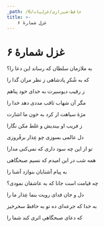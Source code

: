 ```yaml
---
_path: /حافظ-شیرازی/غزلیات/6
title: >-
    غزل شمارهٔ ۶
---
```

# غزل شمارهٔ ۶

<div class="b" id="bn1"><div class="m1"><p>به ملازمان سلطان که رساند این دعا را؟</p></div>
<div class="m2"><p>که به شُکرِ پادشاهی ز نظر مران گدا را</p></div></div>
<div class="b" id="bn2"><div class="m1"><p>ز رقیب دیوسیرت به خدای خود پناهم</p></div>
<div class="m2"><p>مگر آن شهاب ثاقب مددی دهد خدا را</p></div></div>
<div class="b" id="bn3"><div class="m1"><p>مژهٔ سیاهت ار کرد به خون ما اشارت</p></div>
<div class="m2"><p>ز فریب او بیندیش و غلط مکن نگارا</p></div></div>
<div class="b" id="bn4"><div class="m1"><p>دل عالمی بسوزی چو عِذار برفُروزی</p></div>
<div class="m2"><p>تو از این چه سود داری که نمی‌کنی مدارا</p></div></div>
<div class="b" id="bn5"><div class="m1"><p>همه شب در این امیدم که نسیم صبحگاهی</p></div>
<div class="m2"><p>به پیام آشنایان بنوازد آشنا را</p></div></div>
<div class="b" id="bn6"><div class="m1"><p>چه قیامت است جانا که به عاشقان نمودی؟</p></div>
<div class="m2"><p>دل و جان فدای رویت بنما عِذار ما را</p></div></div>
<div class="b" id="bn7"><div class="m1"><p>به خدا که جرعه‌ای ده تو به حافظ سحرخیز</p></div>
<div class="m2"><p>که دعای صبحگاهی اثری کند شما را</p></div></div>
